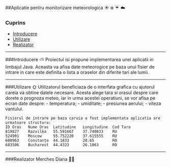 ##Aplicatie pentru monitorizare meteorologica :sunny: :snowflake: :umbrella: :cloud:


### Cuprins
- [Introducere](#Introducere)
- [Utilizare](#Utilizare)
- [Realizator](#Realizator)

***
###Introducere :partly_sunny:
    Proiectul isi propune implementarea unei aplicatii in limbajul Java. 
    Aceasta va afisa date meteorogice pe baza unui fisier de intrare in care este definita o lista a oraselor din diferite tari ale lumii.

***
###Utilizare :sun_with_face:
    Utilizatorul beneficiaza de o interfata grafica cu ajutorul careia va obtine datele necesare.
    Acesta alege tara si orasul despre care dorete o prognoza meteo, iar in urma acestei operatiuni, se vor afisa pe ecran date despre:
    - temperatura;
    - umiditate;
    - presiunea aerului;
    - viteza vantului.
    
    Fisierul de intrare pe baza caruia a fost implementata aplicatia are urmatoare structura:
    ID Oras   Nume Oras  Latitudine   Longitudine  Cod Tara 
    819827    Razvilka   55.591667    37.740833    RU        
    524901    Moscow     55.752220    37.615555    RU        
    680963    Constanța  44.1833      28.65        RO        
    683506    Bucharest  44.4323      26.1063      RO        

***
###Realizator
    Merches Diana :woman_student:    
